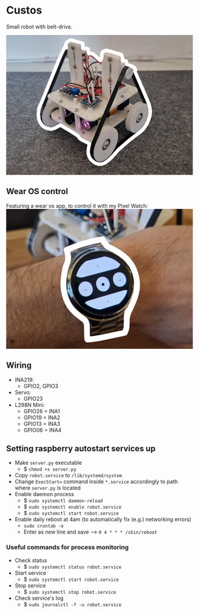 # Custos
Small robot with belt-drive.

![custos](docs/custos.png)

## Wear OS control

Featuring a wear os app, to control it with my Pixel Watch:
![wear os control](docs/wear_os.png)

## Wiring

- INA219:
    - GPIO2, GPIO3 
- Servo:
    - GPIO23
- L298N Mini:
    - GPIO26 = INA1
    - GPIO19 = INA2
    - GPIO13 = INA3
    - GPIO06 = INA4

## Setting raspberry autostart services up

* Make `server.py` executable
    * $ `chmod +x server.py`
* Copy `robot.service` to `/lib/systemd/system`
* Change `ExecStart=` command inside `*.service` accordingly to path where `server.py` is located
* Enable daemon process
    * $ `sudo systemctl daemon-reload`
    * $ `sudo systemctl enable robot.service`
    * $ `sudo systemctl start robot.service`
* Enable daily reboot at 4am (to automatically fix (e.g.) networking errors)
  * `sudo crontab -e`
  * Enter as new line and save --> `0 4 * * * /sbin/reboot`

### Useful commands for process monitoring

* Check status
    * $ `sudo systemctl status robot.service`
* Start service
    * $ `sudo systemctl start robot.service`
* Stop service
    * $ `sudo systemctl stop robot.service`
* Check service's log
    * $ `sudo journalctl -f -u robot.service`